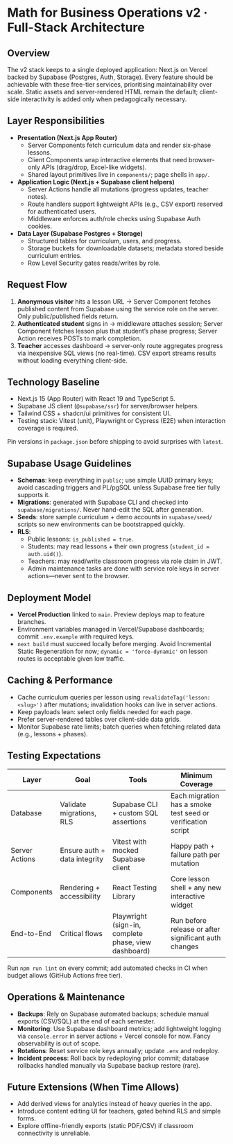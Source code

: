 # Math for Business Operations v2 · Full-Stack Architecture

## Overview
The v2 stack keeps to a single deployed application: Next.js on Vercel backed by Supabase (Postgres, Auth, Storage). Every feature should be achievable with these free-tier services, prioritising maintainability over scale. Static assets and server-rendered HTML remain the default; client-side interactivity is added only when pedagogically necessary.

## Layer Responsibilities
- **Presentation (Next.js App Router)**  
  - Server Components fetch curriculum data and render six-phase lessons.  
  - Client Components wrap interactive elements that need browser-only APIs (drag/drop, Excel-like widgets).  
  - Shared layout primitives live in `components/`; page shells in `app/`.
- **Application Logic (Next.js + Supabase client helpers)**  
  - Server Actions handle all mutations (progress updates, teacher notes).  
  - Route handlers support lightweight APIs (e.g., CSV export) reserved for authenticated users.  
  - Middleware enforces auth/role checks using Supabase Auth cookies.
- **Data Layer (Supabase Postgres + Storage)**  
  - Structured tables for curriculum, users, and progress.  
  - Storage buckets for downloadable datasets; metadata stored beside curriculum entries.  
  - Row Level Security gates reads/writes by role.

## Request Flow
1. **Anonymous visitor** hits a lesson URL → Server Component fetches published content from Supabase using the service role on the server. Only public/published fields return.  
2. **Authenticated student** signs in → middleware attaches session; Server Component fetches lesson plus that student’s phase progress; Server Action receives POSTs to mark completion.  
3. **Teacher** accesses dashboard → server-only route aggregates progress via inexpensive SQL views (no real-time). CSV export streams results without loading everything client-side.

## Technology Baseline
- Next.js 15 (App Router) with React 19 and TypeScript 5.
- Supabase JS client (`@supabase/ssr`) for server/browser helpers.
- Tailwind CSS + shadcn/ui primitives for consistent UI.
- Testing stack: Vitest (unit), Playwright or Cypress (E2E) when interaction coverage is required.

Pin versions in `package.json` before shipping to avoid surprises with `latest`.

## Supabase Usage Guidelines
- **Schemas**: keep everything in `public`; use simple UUID primary keys; avoid cascading triggers and PL/pgSQL unless Supabase free tier fully supports it.  
- **Migrations**: generated with Supabase CLI and checked into `supabase/migrations/`. Never hand-edit the SQL after generation.  
- **Seeds**: store sample curriculum + demo accounts in `supabase/seed/` scripts so new environments can be bootstrapped quickly.  
- **RLS**:  
  - Public lessons: `is_published = true`.  
  - Students: may read lessons + their own progress (`student_id = auth.uid()`).  
  - Teachers: may read/write classroom progress via role claim in JWT.  
  - Admin maintenance tasks are done with service role keys in server actions—never sent to the browser.

## Deployment Model
- **Vercel Production** linked to `main`. Preview deploys map to feature branches.  
- Environment variables managed in Vercel/Supabase dashboards; commit `.env.example` with required keys.  
- `next build` must succeed locally before merging. Avoid Incremental Static Regeneration for now; `dynamic = 'force-dynamic'` on lesson routes is acceptable given low traffic.

## Caching & Performance
- Cache curriculum queries per lesson using `revalidateTag('lesson:<slug>')` after mutations; invalidation hooks can live in server actions.  
- Keep payloads lean: select only fields needed for each page.  
- Prefer server-rendered tables over client-side data grids.  
- Monitor Supabase rate limits; batch queries when fetching related data (e.g., lessons + phases).

## Testing Expectations
| Layer | Goal | Tools | Minimum Coverage |
| --- | --- | --- | --- |
| Database | Validate migrations, RLS | Supabase CLI + custom SQL assertions | Each migration has a smoke test seed or verification script |
| Server Actions | Ensure auth + data integrity | Vitest with mocked Supabase client | Happy path + failure path per mutation |
| Components | Rendering + accessibility | React Testing Library | Core lesson shell + any new interactive widget |
| End-to-End | Critical flows | Playwright (sign-in, complete phase, view dashboard) | Run before release or after significant auth changes |

Run `npm run lint` on every commit; add automated checks in CI when budget allows (GitHub Actions free tier).

## Operations & Maintenance
- **Backups**: Rely on Supabase automated backups; schedule manual exports (CSV/SQL) at the end of each semester.  
- **Monitoring**: Use Supabase dashboard metrics; add lightweight logging via `console.error` in server actions + Vercel console for now. Fancy observability is out of scope.  
- **Rotations**: Reset service role keys annually; update `.env` and redeploy.  
- **Incident process**: Roll back by redeploying prior commit; database rollbacks handled manually via Supabase backup restore (rare).

## Future Extensions (When Time Allows)
- Add derived views for analytics instead of heavy queries in the app.  
- Introduce content editing UI for teachers, gated behind RLS and simple forms.  
- Explore offline-friendly exports (static PDF/CSV) if classroom connectivity is unreliable.
